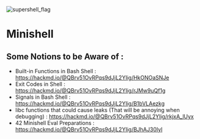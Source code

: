   ![supershell_flag](https://github.com/user-attachments/assets/d7455ed8-e2cc-4c2d-b354-0fc2495949de)

# Minishell
## Some Notions to be Aware of :
+ Built-in Functions in Bash Shell : https://hackmd.io/@QBrv51OvRPqs9dJjL2YIig/HkONOaSNJe
+ Exit Codes in Shell : https://hackmd.io/@QBrv51OvRPqs9dJjL2YIig/rJMw9uQf1g
+ Signals in Bash Shell : https://hackmd.io/@QBrv51OvRPqs9dJjL2YIig/B1bVLAezkg
+ libc functions that could cause leaks (That will be annoying when debugging) : https://hackmd.io/@QBrv51OvRPqs9dJjL2YIig/rkjxA_lUyx
+ 42 Minishell Eval Preparations : https://hackmd.io/@QBrv51OvRPqs9dJjL2YIig/BJhAJ30Iyl
